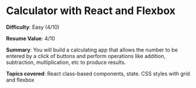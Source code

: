# Calculator with React and Flexbox
**Difficulty**: Easy (4/10)

**Resume Value**: 4/10

**Summary**:
You will build a calculating app that allows the number to be entered by a click of buttons and perform operations like addition, subtraction, multiplication, etc to produce results.

**Topics covered**:
React class-based components, state. CSS styles with grid and flexbox

